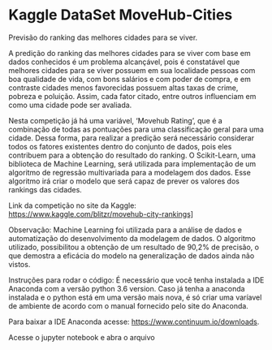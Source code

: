 # Kaggle DataSet MoveHub-Cities
Previsão do ranking das melhores cidades para se viver.

 A predição do ranking das melhores cidades para se viver com base em dados conhecidos é um problema alcançável, pois é constatável que melhores cidades para se viver possuem em sua localidade pessoas com boa qualidade de vida, com bons salários e com poder de compra, e em contraste cidades menos favorecidas possuem altas taxas de crime, pobreza e poluição. Assim, cada fator citado, entre outros influenciam em como uma cidade pode ser avaliada. 
 
Nesta competição já há uma variável, ‘Movehub Rating’, que é a combinação de todas as pontuações para uma classificação geral para uma cidade. Dessa forma, para realizar a predição será necessário considerar todos os fatores existentes dentro do conjunto de dados, pois eles contribuem para a obtenção do resultado do ranking. O Scikit-Learn, uma biblioteca de Machine Learning, será utilizada para implementação de um algoritmo de regressão multivariada para a modelagem dos dados. Esse algoritmo irá criar o modelo que será capaz de prever os valores dos rankings das cidades. 

Link da competição no site da Kaggle: https://www.kaggle.com/blitzr/movehub-city-rankings]

Observação: Machine Learning foi utilizada para a análise de dados e automatização do desenvolvimento da modelagem de dados. O algoritmo utilizado, possibilitou a obtenção de um resultado de 90,2% de precisão, o que demostra a eficácia do modelo na generalização de dados ainda não vistos.  


Instruções para rodar o código:
É necessário que você tenha instalada a IDE Anaconda com a versão python 3.6 version. Caso já tenha a anaconda instalada e o python está em uma versão mais nova, é só criar uma varíavel de ambiente de acordo com o manual fornecido pelo site do Anaconda.

Para baixar a IDE Anaconda acesse: https://www.continuum.io/downloads.

Acesse o jupyter notebook e abra o arquivo
